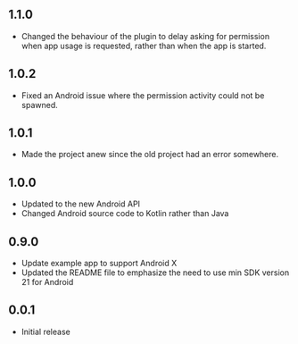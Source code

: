 ## 1.1.0
* Changed the behaviour of the plugin to delay asking for permission when app usage is requested, rather than when the app is started. 

## 1.0.2
* Fixed an Android issue where the permission activity could not be spawned.

## 1.0.1
* Made the project anew since the old project had an error somewhere.

## 1.0.0
* Updated to the new Android API
* Changed Android source code to Kotlin rather than Java

## 0.9.0
* Update example app to support Android X
* Updated the README file to emphasize the need to use min SDK version 21 for Android

## 0.0.1
* Initial release
